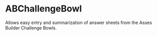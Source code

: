 # ABChallengeBowl
Allows easy entry and summarization of answer sheets from the Asses Builder Challenge Bowls.

